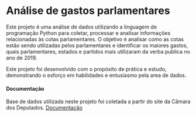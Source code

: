 # Análise de gastos parlamentares

Este projeto é uma análise de dados utilizando a linguagem de programação Python para coletar, processar e analisar  informações relacionadas às cotas parlamentares. O objetivo é analisar como as cotas estão sendo utilizadas pelos parlamentares e identificar os maiores gastos, quais parlamentares, estados e partidos mais utilizaram da verba publica no ano de 2019. 

Este projeto foi desenvolvido com o propósito de prática e estudo, demonstrando o esforço em habilidades e entusiasmo pela area de dados. 




#### Documentação

Base de dados utilizada neste projeto foi coletada a partir do  site da Câmara dos Deputados. 
[Documentação](https://www2.camara.leg.br/transparencia/cota-para-exercicio-da-atividade-parlamentar/dados-abertos-cota-parlamentar)





